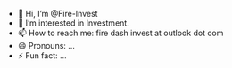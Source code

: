 - 👋 Hi, I’m @Fire-Invest
- 👀 I’m interested in Investment.
- 📫 How to reach me: fire dash invest at outlook dot com
- 😄 Pronouns: ...
- ⚡ Fun fact: ...

<!---
Fire-Invest/Fire-Invest is a ✨ special ✨ repository because its `README.md` (this file) appears on your GitHub profile.
You can click the Preview link to take a look at your changes.
--->
